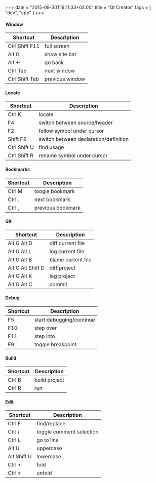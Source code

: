 +++
date = "2015-09-30T19:11:33+02:00"
title = "Qt Creator"
tags = [ "dev", "cpp" ]
+++

#### Window
| Shortcut |Description|
| ------------- |-------------|
|Ctrl Shift F11 | full screen|
|Alt 0 | show site bar|
|Alt <- | go back|
|Ctrl Tab | next window|
|Ctrl Shift Tab | previous window|

#### Locate
| Shortcut |Description|
| ------------- |-------------|
|Ctrl K | locate|
|F4 | switch between source/header|
|F2 | follow symbol under cursor|
|Shift F2 | switch between declaration/definition|
|Ctrl Shift U | find usage|
|Ctrl Shift R | rename symbol under cursor|

#### Bookmarks
| Shortcut |Description|
| ------------- |-------------|
|Ctrl M | toogle bookmark|
|Ctrl . | next bookmark|
|Ctrl , | previous bookmark|

#### Git
| Shortcut |Description|
| ------------- |-------------|
|Alt G Alt D | diff current file|
|Alt G Alt L | log current file|
|Alt G Alt B | blame current file|
|Alt G Alt Shift D | diff project|
|Alt G Alt K | log project|
|Alt G Alt C | commit|

#### Debug
| Shortcut |Description|
| ------------- |-------------|
|F5 | start debugging/continue|
|F10 | step over|
|F11 | step into|
|F9 | toggle breakpoint|

#### Build
| Shortcut |Description|
| ------------- |-------------|
|Ctrl B | build project|
|Ctrl R | run|

#### Edit
| Shortcut |Description|
| ------------- |-------------|
|Ctrl F | find/replace|
|Ctrl / | toggle comment selection|
|Ctrl L | go to line|
|Alt U | uppercase|
|Alt Shift U | lowercase|
|Ctrl < | fold|
|Ctrl > | unfold|
